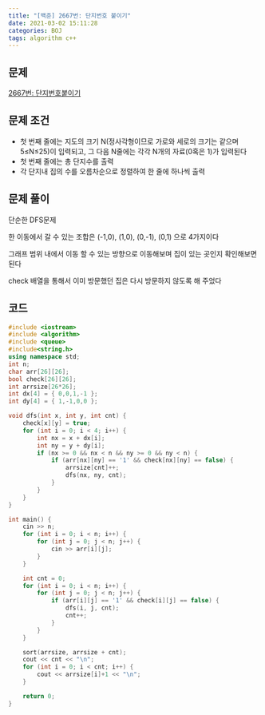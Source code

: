 ```yaml
---
title: "[백준] 2667번: 단지번호 붙이기"
date: 2021-03-02 15:11:28
categories: BOJ
tags: algorithm c++ 
---
```

## 문제

[2667번: 단지번호붙이기](https://www.acmicpc.net/problem/2667)

## 문제 조건

- 첫 번째 줄에는 지도의 크기 N(정사각형이므로 가로와 세로의 크기는 같으며 5≤N≤25)이 입력되고, 그 다음 N줄에는 각각 N개의 자료(0혹은 1)가 입력된다
- 첫 번째 줄에는 총 단지수를 출력
- 각 단지내 집의 수를 오름차순으로 정렬하여 한 줄에 하나씩 출력

## 문제 풀이

단순한 DFS문제

한 이동에서 갈 수 있는 조합은 (-1,0), (1,0), (0,-1), (0,1) 으로 4가지이다

그래프 범위 내에서 이동 할 수 있는 방향으로 이동해보며 집이 있는 곳인지 확인해보면 된다

check 배열을 통해서 이미 방문했던 집은 다시 방문하지 않도록 해 주었다

## 코드

```cpp
#include <iostream>
#include <algorithm>
#include <queue>
#include<string.h>
using namespace std;
int n;
char arr[26][26];
bool check[26][26];
int arrsize[26*26];
int dx[4] = { 0,0,1,-1 };
int dy[4] = { 1,-1,0,0 };

void dfs(int x, int y, int cnt) {
	check[x][y] = true;
	for (int i = 0; i < 4; i++) {
		int nx = x + dx[i];
		int ny = y + dy[i];
		if (nx >= 0 && nx < n && ny >= 0 && ny < n) {
			if (arr[nx][ny] == '1' && check[nx][ny] == false) {
				arrsize[cnt]++;
				dfs(nx, ny, cnt);
			}
		}
	}
}

int main() {
	cin >> n;
	for (int i = 0; i < n; i++) {
		for (int j = 0; j < n; j++) {
			cin >> arr[i][j];
		}
	}

	int cnt = 0;
	for (int i = 0; i < n; i++) {
		for (int j = 0; j < n; j++) {
			if (arr[i][j] == '1' && check[i][j] == false) {
				dfs(i, j, cnt);
				cnt++;
			}
		}
	}

	sort(arrsize, arrsize + cnt);
	cout << cnt << "\n";
	for (int i = 0; i < cnt; i++) {
		cout << arrsize[i]+1 << "\n";
	}

	return 0;
}
```
